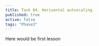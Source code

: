 ```yaml
---
title: Task 04. Horisontal autoscaling.
published: true
active: false
tags: "Phase3"
---
```


Here would be first lesson
